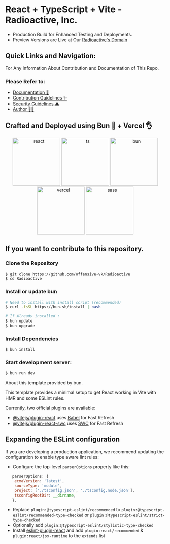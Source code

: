 # React + TypeScript + Vite - Radioactive, Inc.
* Production Build for Enhanced Testing and Deployments.
* Preview Versions are Live at Our [Radioactive's Domain](https://radioactive-drab.vercel.app/)

## Quick Links and Navigation:
For Any Information About Contribution and Documentation of This Repo. <br>
### Please Refer to: 
- [Documentation 📖](https://github.com/offensive-vk/Radioactive/blob/master/README.md) <br>
- [Contribution Guidelines ✨](https://github.com/offensive-vk/Radioactive/blob/master/.github/CONTRIBUTING.md) <br>
- [Security Guidelines ⚠️](https://github.com/offensive-vk/Radioactive/blob/master/.github/SECURITY.md) <br>
- [Author 🧑‍💻](https://github.com/offensive-vk/) <br>

## Crafted and Deployed using Bun 🙌 + Vercel 👌
<p align="center">
  <a href="https://reactjs.dev"><img src="https://cdn.jsdelivr.net/gh/offensive-vk/Icons@master/react/react-original.svg" height=150 width=150 alt="react" /></a>
  <a href="https://typescriptlang.org"><img src="https://cdn.jsdelivr.net/gh/offensive-vk/Icons@master/typescript/typescript-plain.svg" height=150 width=150 alt="ts" /></a>
  <a href="https://bun.sh"><img src="https://cdn.jsdelivr.net/gh/offensive-vk/Icons@master/bun/bun-original.svg" alt="bun" height=150 width=150 /></a>
  <a href="https://vercel.com"><img src="https://cdn.jsdelivr.net/gh/offensive-vk/Icons@master/vercel/vercel-original-wordmark.svg" height="150" width="150" alt="vercel" /></a>
  <a href="https://sass-lang.org"><img src="https://cdn.jsdelivr.net/gh/offensive-vk/Icons@master/sass/sass-original.svg" height=150 width=150 alt="sass" /></a>
</p>

## If you want to contribute to this repository. 
### Clone the Repository
```bash
$ git clone https://github.com/offensive-vk/Radioactive
$ cd Radioactive
```

### Install or update bun
```bash 
# Need to install with install script (recommended)
$ curl -fsSL https://bun.sh/install | bash
```
```bash
# If Already installed : 
$ bun update
$ bun upgrade
```

### Install Dependencies
```bash
$ bun install
```
### Start development server: 
```bash
$ bun run dev
```

About this template provided by bun.

This template provides a minimal setup to get React working in Vite with HMR and some ESLint rules.

Currently, two official plugins are available:

- [@vitejs/plugin-react](https://github.com/vitejs/vite-plugin-react/blob/main/packages/plugin-react/README.md) uses [Babel](https://babeljs.io/) for Fast Refresh
- [@vitejs/plugin-react-swc](https://github.com/vitejs/vite-plugin-react-swc) uses [SWC](https://swc.rs/) for Fast Refresh

## Expanding the ESLint configuration

If you are developing a production application, we recommend updating the configuration to enable type aware lint rules:

- Configure the top-level `parserOptions` property like this:

```js
   parserOptions: {
    ecmaVersion: 'latest',
    sourceType: 'module',
    project: ['./tsconfig.json', './tsconfig.node.json'],
    tsconfigRootDir: __dirname,
   },
```

- Replace `plugin:@typescript-eslint/recommended` to `plugin:@typescript-eslint/recommended-type-checked` or `plugin:@typescript-eslint/strict-type-checked`
- Optionally add `plugin:@typescript-eslint/stylistic-type-checked`
- Install [eslint-plugin-react](https://github.com/jsx-eslint/eslint-plugin-react) and add `plugin:react/recommended` & `plugin:react/jsx-runtime` to the `extends` list
